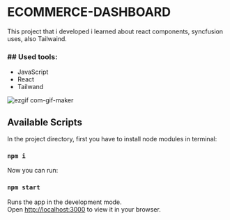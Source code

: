 # ECOMMERCE-DASHBOARD

This project that i developed i learned about react components, syncfusion uses, also Tailwaind.

<h3>## Used tools:</h3>
<ul>
<li>JavaScript</li>
<li>React</li>
<li>Tailwand</li>
</ul>

![ezgif com-gif-maker](https://user-images.githubusercontent.com/100448527/181026307-9ed69351-d2c6-4842-97a4-8de899c1aedd.gif)


## Available Scripts

In the project directory, first you have to install node modules in terminal:

### `npm i`

Now you can run:

### `npm start`

Runs the app in the development mode.\
Open [http://localhost:3000](http://localhost:3000) to view it in your browser.


